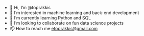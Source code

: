 - 👋 Hi, I’m @toprakkis
- 👀 I’m interested in machine learning and back-end development
- 🌱 I’m currently learning Python and SQL
- 💞️ I’m looking to collaborate on fun data science projects
- 📫 How to reach me etoprakkis@gmail.com

<!---
toprakkis/toprakkis is a ✨ special ✨ repository because its `README.md` (this file) appears on your GitHub profile.
You can click the Preview link to take a look at your changes.
--->
